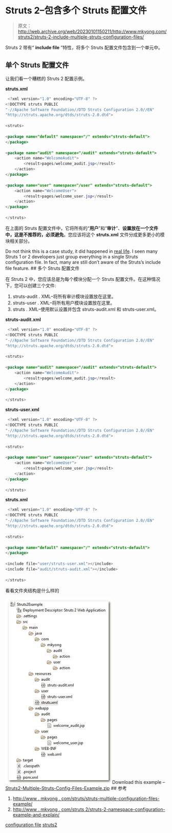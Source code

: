 # Struts 2–包含多个 Struts 配置文件

> 原文：<http://web.archive.org/web/20230101150211/http://www.mkyong.com/struts2/struts-2-include-multiple-struts-configuration-files/>

Struts 2 带有“ **include file** ”特性，将多个 Struts 配置文件包含到一个单元中。

## 单个 Struts 配置文件

让我们看一个糟糕的 Struts 2 配置示例。

**struts.xml**

```java
 <?xml version="1.0" encoding="UTF-8" ?>
<!DOCTYPE struts PUBLIC
"-//Apache Software Foundation//DTD Struts Configuration 2.0//EN"
"http://struts.apache.org/dtds/struts-2.0.dtd">

<struts>

<package name="default" namespace="/" extends="struts-default">
</package>

<package name="audit" namespace="/audit" extends="struts-default">
	<action name="WelcomeAudit">
		<result>pages/welcome_audit.jsp</result>
	</action>
</package>

<package name="user" namespace="/user" extends="struts-default">
	<action name="WelcomeUser">
		<result>pages/welcome_user.jsp</result>
	</action>
</package>

</struts> 
```

在上面的 Struts 配置文件中，它将所有的“**用户**”和“**审计**”、**设置放在一个文件中，这是不推荐的，必须避免**。您应该将这个 **struts.xml** 文件分成更多更小的模块相关部分。

Do not think this is a case study, it did happened in [real life](http://web.archive.org/web/20190214223406/http://www.mkyong.com/struts/struts-multiple-configuration-files-example/). I seen many Struts 1 or 2 developers just group everything in a single Struts configuration file. In fact, many are still don’t aware of the Struts’s include file feature. ## 多个 Struts 配置文件

在 Struts 2 中，您应该总是为每个模块分配一个 Struts 配置文件。在这种情况下，您可以创建三个文件:

1.  struts-audit . XML–将所有审计模块设置放在这里。
2.  struts-user . XML–将所有用户模块设置放在这里。
3.  struts . XML–使用默认设置并包含 struts-audit.xml 和 struts-user.xml。

**struts-audit.xml**

```java
 <?xml version="1.0" encoding="UTF-8" ?>
<!DOCTYPE struts PUBLIC
"-//Apache Software Foundation//DTD Struts Configuration 2.0//EN"
"http://struts.apache.org/dtds/struts-2.0.dtd">

<struts>

<package name="audit" namespace="/audit" extends="struts-default">
	<action name="WelcomeAudit">
		<result>pages/welcome_audit.jsp</result>
	</action>
</package>

</struts> 
```

**struts-user.xml**

```java
 <?xml version="1.0" encoding="UTF-8" ?>
<!DOCTYPE struts PUBLIC
"-//Apache Software Foundation//DTD Struts Configuration 2.0//EN"
"http://struts.apache.org/dtds/struts-2.0.dtd">

<struts>

<package name="user" namespace="/user" extends="struts-default">
	<action name="WelcomeUser">
		<result>pages/welcome_user.jsp</result>
	</action>
</package>

</struts> 
```

**struts.xml**

```java
 <?xml version="1.0" encoding="UTF-8" ?>
<!DOCTYPE struts PUBLIC
"-//Apache Software Foundation//DTD Struts Configuration 2.0//EN"
"http://struts.apache.org/dtds/struts-2.0.dtd">

<struts>

<package name="default" namespace="/" extends="struts-default">
</package>

<include file="user/struts-user.xml"></include>
<include file="audit/struts-audit.xml"></include>

</struts> 
```

看看文件夹结构是什么样的

![Struts 2 multiple config file folder structure](img/680f2c4b0aba7c8f310c3c3b6b1ec5c7.png "struts2-mutiple-config-file")Download this example – [Struts2-Multiple-Struts-Config-Files-Example.zip](http://web.archive.org/web/20190214223406/http://www.mkyong.com/wp-content/uploads/2010/06/Struts2-Mutiple-Struts-Config-Files-Example.zip) ## 参考

1.  [http://www . mkyong . com/struts/struts-multiple-configuration-files-example/](http://web.archive.org/web/20190214223406/http://www.mkyong.com/struts/struts-multiple-configuration-files-example/)
2.  [http://www . mkyong . com/struts 2/struts-2-namespace-configuration-example-and-explain/](http://web.archive.org/web/20190214223406/http://www.mkyong.com/struts2/struts-2-namespace-configuration-example-and-explanation/)

[configuration file](http://web.archive.org/web/20190214223406/http://www.mkyong.com/tag/configuration-file/) [struts2](http://web.archive.org/web/20190214223406/http://www.mkyong.com/tag/struts2/)







